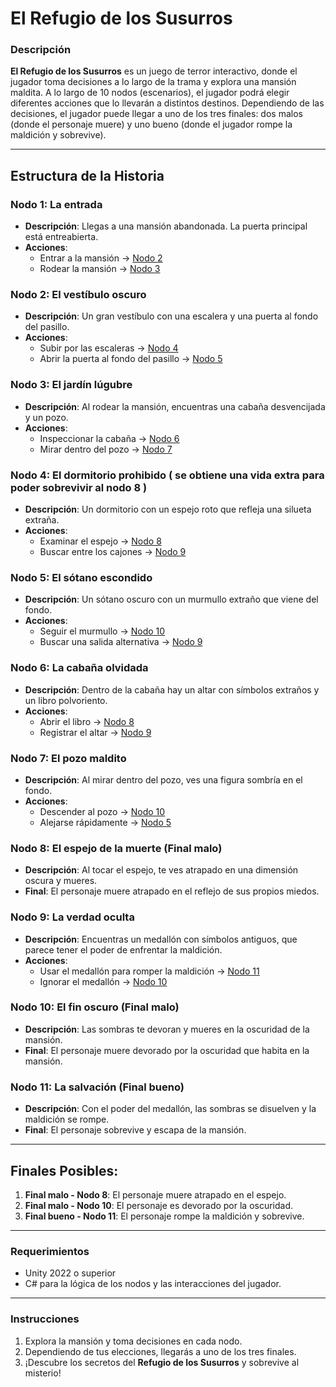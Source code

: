 # El Refugio de los Susurros

### Descripción
**El Refugio de los Susurros** es un juego de terror interactivo, donde el jugador toma decisiones a lo largo de la trama y explora una mansión maldita. A lo largo de 10 nodos (escenarios), el jugador podrá elegir diferentes acciones que lo llevarán a distintos destinos. Dependiendo de las decisiones, el jugador puede llegar a uno de los tres finales: dos malos (donde el personaje muere) y uno bueno (donde el jugador rompe la maldición y sobrevive).

---

## Estructura de la Historia

### Nodo 1: La entrada
- **Descripción**: Llegas a una mansión abandonada. La puerta principal está entreabierta.
- **Acciones**:
  - Entrar a la mansión → [Nodo 2](#nodo-2-el-vestíbulo-oscuro)
  - Rodear la mansión → [Nodo 3](#nodo-3-el-jardín-lúgubre)

### Nodo 2: El vestíbulo oscuro
- **Descripción**: Un gran vestíbulo con una escalera y una puerta al fondo del pasillo.
- **Acciones**:
  - Subir por las escaleras → [Nodo 4](#nodo-4-el-dormitorio-prohibido)
  - Abrir la puerta al fondo del pasillo → [Nodo 5](#nodo-5-el-sótano-escondido)

### Nodo 3: El jardín lúgubre
- **Descripción**: Al rodear la mansión, encuentras una cabaña desvencijada y un pozo.
- **Acciones**:
  - Inspeccionar la cabaña → [Nodo 6](#nodo-6-la-cabaña-olvidada)
  - Mirar dentro del pozo → [Nodo 7](#nodo-7-el-pozo-maldito)

### Nodo 4: El dormitorio prohibido ( se obtiene una vida extra para poder sobrevivir al nodo 8 )
- **Descripción**: Un dormitorio con un espejo roto que refleja una silueta extraña.
- **Acciones**:
  - Examinar el espejo → [Nodo 8](#nodo-8-el-espejo-de-la-muerte-final-malo)
  - Buscar entre los cajones → [Nodo 9](#nodo-9-la-verdad-oculta)

### Nodo 5: El sótano escondido
- **Descripción**: Un sótano oscuro con un murmullo extraño que viene del fondo.
- **Acciones**:
  - Seguir el murmullo → [Nodo 10](#nodo-10-el-fin-oscuro-final-malo)
  - Buscar una salida alternativa → [Nodo 9](#nodo-9-la-verdad-oculta)

### Nodo 6: La cabaña olvidada
- **Descripción**: Dentro de la cabaña hay un altar con símbolos extraños y un libro polvoriento.
- **Acciones**:
  - Abrir el libro → [Nodo 8](#nodo-8-el-espejo-de-la-muerte-final-malo)
  - Registrar el altar → [Nodo 9](#nodo-9-la-verdad-oculta)

### Nodo 7: El pozo maldito
- **Descripción**: Al mirar dentro del pozo, ves una figura sombría en el fondo.
- **Acciones**:
  - Descender al pozo → [Nodo 10](#nodo-10-el-fin-oscuro-final-malo)
  - Alejarse rápidamente → [Nodo 5](#nodo-5-el-sótano-escondido)

### Nodo 8: El espejo de la muerte (Final malo)
- **Descripción**: Al tocar el espejo, te ves atrapado en una dimensión oscura y mueres.
- **Final**: El personaje muere atrapado en el reflejo de sus propios miedos.

### Nodo 9: La verdad oculta
- **Descripción**: Encuentras un medallón con símbolos antiguos, que parece tener el poder de enfrentar la maldición.
- **Acciones**:
  - Usar el medallón para romper la maldición → [Nodo 11](#nodo-11-la-salvación-final-bueno)
  - Ignorar el medallón → [Nodo 10](#nodo-10-el-fin-oscuro-final-malo)

### Nodo 10: El fin oscuro (Final malo)
- **Descripción**: Las sombras te devoran y mueres en la oscuridad de la mansión.
- **Final**: El personaje muere devorado por la oscuridad que habita en la mansión.

### Nodo 11: La salvación (Final bueno)
- **Descripción**: Con el poder del medallón, las sombras se disuelven y la maldición se rompe.
- **Final**: El personaje sobrevive y escapa de la mansión.

---

## Finales Posibles:
1. **Final malo - Nodo 8**: El personaje muere atrapado en el espejo.
2. **Final malo - Nodo 10**: El personaje es devorado por la oscuridad.
3. **Final bueno - Nodo 11**: El personaje rompe la maldición y sobrevive.

---

### Requerimientos
- Unity 2022 o superior
- C# para la lógica de los nodos y las interacciones del jugador.

---

### Instrucciones
1. Explora la mansión y toma decisiones en cada nodo.
2. Dependiendo de tus elecciones, llegarás a uno de los tres finales.
3. ¡Descubre los secretos del **Refugio de los Susurros** y sobrevive al misterio!
